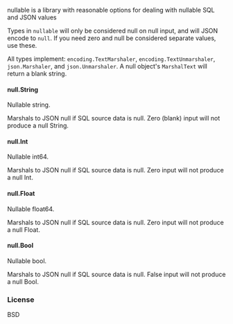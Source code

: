 nullable is a library with reasonable options for dealing with nullable SQL and JSON values

Types in `nullable` will only be considered null on null input, and will JSON encode to `null`. If you need zero and null be considered separate values, use these.

All types implement: `encoding.TextMarshaler`, `encoding.TextUnmarshaler`, `json.Marshaler`, and `json.Unmarshaler`. A null object's `MarshalText` will return a blank string.

#### null.String
Nullable string.

Marshals to JSON null if SQL source data is null. Zero (blank) input will not produce a null String.

#### null.Int
Nullable int64. 

Marshals to JSON null if SQL source data is null. Zero input will not produce a null Int.

#### null.Float
Nullable float64. 

Marshals to JSON null if SQL source data is null. Zero input will not produce a null Float.

#### null.Bool
Nullable bool. 

Marshals to JSON null if SQL source data is null. False input will not produce a null Bool.

### License
BSD
